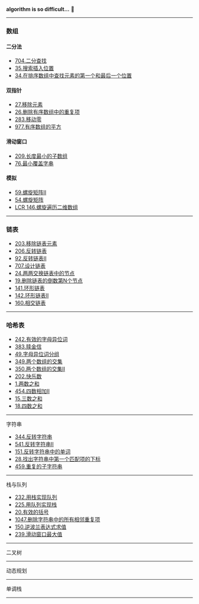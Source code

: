 **algorithm is so difficult...**
🤯

---

### 数组
#### 二分法
* [704.二分查找](https://github.com/lxh11111/leetcode-ans/blob/master/editor/cn/%5B704%5D%E4%BA%8C%E5%88%86%E6%9F%A5%E6%89%BE.java)
* [35.搜索插入位置](https://github.com/lxh11111/leetcode-ans/blob/master/editor/cn/%5B35%5D%E6%90%9C%E7%B4%A2%E6%8F%92%E5%85%A5%E4%BD%8D%E7%BD%AE.java)
* [34.在排序数组中查找元素的第一个和最后一个位置](https://github.com/lxh11111/leetcode-ans/blob/master/editor/cn/%5B34%5D%E5%9C%A8%E6%8E%92%E5%BA%8F%E6%95%B0%E7%BB%84%E4%B8%AD%E6%9F%A5%E6%89%BE%E5%85%83%E7%B4%A0%E7%9A%84%E7%AC%AC%E4%B8%80%E4%B8%AA%E5%92%8C%E6%9C%80%E5%90%8E%E4%B8%80%E4%B8%AA%E4%BD%8D%E7%BD%AE.java)
#### 双指针
* [27.移除元素](https://github.com/lxh11111/leetcode-ans/blob/master/editor/cn/%5B27%5D%E7%A7%BB%E9%99%A4%E5%85%83%E7%B4%A0.java)
* [26.删除有序数组中的重复项](https://github.com/lxh11111/leetcode-ans/blob/master/editor/cn/%5B26%5D%E5%88%A0%E9%99%A4%E6%9C%89%E5%BA%8F%E6%95%B0%E7%BB%84%E4%B8%AD%E7%9A%84%E9%87%8D%E5%A4%8D%E9%A1%B9.java)
* [283.移动零](https://github.com/lxh11111/leetcode-ans/blob/master/editor/cn/%5B283%5D%E7%A7%BB%E5%8A%A8%E9%9B%B6.java)
* [977.有序数组的平方](https://github.com/lxh11111/leetcode-ans/blob/master/editor/cn/%5B977%5D%E6%9C%89%E5%BA%8F%E6%95%B0%E7%BB%84%E7%9A%84%E5%B9%B3%E6%96%B9.java)
#### 滑动窗口
* [209.长度最小的子数组](https://github.com/lxh11111/leetcode-ans/blob/master/editor/cn/%5B209%5D%E9%95%BF%E5%BA%A6%E6%9C%80%E5%B0%8F%E7%9A%84%E5%AD%90%E6%95%B0%E7%BB%84.java)
* [76.最小覆盖字串](https://github.com/lxh11111/leetcode-ans/blob/master/editor/cn/%5B76%5D%E6%9C%80%E5%B0%8F%E8%A6%86%E7%9B%96%E5%AD%90%E4%B8%B2.java)
#### 模拟
* [59.螺旋矩阵Ⅱ](https://github.com/lxh11111/leetcode-ans/blob/master/editor/cn/%5B59%5D%E8%9E%BA%E6%97%8B%E7%9F%A9%E9%98%B5%20II.java)
* [54.螺旋矩阵](https://github.com/lxh11111/leetcode-ans/blob/master/editor/cn/%5B54%5D%E8%9E%BA%E6%97%8B%E7%9F%A9%E9%98%B5.java)
* [LCR 146.螺旋遍历二维数组](https://github.com/lxh11111/leetcode-ans/blob/master/editor/cn/%5BLCR%20146%5D%E8%9E%BA%E6%97%8B%E9%81%8D%E5%8E%86%E4%BA%8C%E7%BB%B4%E6%95%B0%E7%BB%84.java)

---

### 链表
* [203.移除链表元素](https://github.com/lxh11111/leetcode-ans/blob/master/editor/cn/%5B203%5D%E7%A7%BB%E9%99%A4%E9%93%BE%E8%A1%A8%E5%85%83%E7%B4%A0.java)
* [206.反转链表](https://github.com/lxh11111/leetcode-ans/blob/master/editor/cn/%5B206%5D%E5%8F%8D%E8%BD%AC%E9%93%BE%E8%A1%A8.java)
* [92.反转链表Ⅱ](https://github.com/lxh11111/leetcode-ans/blob/master/editor/cn/%5B92%5D%E5%8F%8D%E8%BD%AC%E9%93%BE%E8%A1%A8%20II.java)
* [707.设计链表](https://github.com/lxh11111/leetcode-ans/blob/master/editor/cn/%5B707%5D%E8%AE%BE%E8%AE%A1%E9%93%BE%E8%A1%A8.java)
* [24.两两交换链表中的节点](https://github.com/lxh11111/leetcode-ans/blob/master/editor/cn/%5B24%5D%E4%B8%A4%E4%B8%A4%E4%BA%A4%E6%8D%A2%E9%93%BE%E8%A1%A8%E4%B8%AD%E7%9A%84%E8%8A%82%E7%82%B9.java)
* [19.删除链表的倒数第N个节点](https://github.com/lxh11111/leetcode-ans/blob/master/editor/cn/%5B19%5D%E5%88%A0%E9%99%A4%E9%93%BE%E8%A1%A8%E7%9A%84%E5%80%92%E6%95%B0%E7%AC%AC%20N%20%E4%B8%AA%E7%BB%93%E7%82%B9.java)
* [141.环形链表](https://github.com/lxh11111/leetcode-ans/blob/master/editor/cn/%5B141%5D%E7%8E%AF%E5%BD%A2%E9%93%BE%E8%A1%A8.java)
* [142.环形链表Ⅱ](https://github.com/lxh11111/leetcode-ans/blob/master/editor/cn/%5B142%5D%E7%8E%AF%E5%BD%A2%E9%93%BE%E8%A1%A8%20II.java)
* [160.相交链表](https://github.com/lxh11111/leetcode-ans/blob/master/editor/cn/%5B160%5D%E7%9B%B8%E4%BA%A4%E9%93%BE%E8%A1%A8.java)

---

### 哈希表
* [242.有效的字母异位词](https://github.com/lxh11111/leetcode-ans/blob/master/editor/cn/%5B242%5D%E6%9C%89%E6%95%88%E7%9A%84%E5%AD%97%E6%AF%8D%E5%BC%82%E4%BD%8D%E8%AF%8D.java)
* [383.赎金信](https://github.com/lxh11111/leetcode-ans/blob/master/editor/cn/%5B383%5D%E8%B5%8E%E9%87%91%E4%BF%A1.java)
* [49.字母异位词分组](https://github.com/lxh11111/leetcode-ans/blob/master/editor/cn/%5B49%5D%E5%AD%97%E6%AF%8D%E5%BC%82%E4%BD%8D%E8%AF%8D%E5%88%86%E7%BB%84.java)
* [349.两个数组的交集](https://github.com/lxh11111/leetcode-ans/blob/master/editor/cn/%5B349%5D%E4%B8%A4%E4%B8%AA%E6%95%B0%E7%BB%84%E7%9A%84%E4%BA%A4%E9%9B%86.java)
* [350.两个数组的交集Ⅱ](https://github.com/lxh11111/leetcode-ans/blob/master/editor/cn/%5B350%5D%E4%B8%A4%E4%B8%AA%E6%95%B0%E7%BB%84%E7%9A%84%E4%BA%A4%E9%9B%86%20II.java)
* [202.快乐数](https://github.com/lxh11111/leetcode-ans/blob/master/editor/cn/%5B202%5D%E5%BF%AB%E4%B9%90%E6%95%B0.java)
* [1.两数之和](https://github.com/lxh11111/leetcode-ans/blob/master/editor/cn/%5B1%5D%E4%B8%A4%E6%95%B0%E4%B9%8B%E5%92%8C.java)
* [454.四数相加Ⅱ](https://github.com/lxh11111/leetcode-ans/blob/master/editor/cn/%5B454%5D%E5%9B%9B%E6%95%B0%E7%9B%B8%E5%8A%A0%20II.java)
* [15.三数之和](https://github.com/lxh11111/leetcode-ans/blob/master/editor/cn/%5B15%5D%E4%B8%89%E6%95%B0%E4%B9%8B%E5%92%8C.java)
* [18.四数之和](https://github.com/lxh11111/leetcode-ans/blob/master/editor/cn/%5B18%5D%E5%9B%9B%E6%95%B0%E4%B9%8B%E5%92%8C.java)

---

字符串
* [344.反转字符串](https://github.com/lxh11111/leetcode-ans/blob/master/editor/cn/%5B344%5D%E5%8F%8D%E8%BD%AC%E5%AD%97%E7%AC%A6%E4%B8%B2.java)
* [541.反转字符串Ⅱ](https://github.com/lxh11111/leetcode-ans/blob/master/editor/cn/%5B541%5D%E5%8F%8D%E8%BD%AC%E5%AD%97%E7%AC%A6%E4%B8%B2%20II.java)
* [151.反转字符串中的单词](https://github.com/lxh11111/leetcode-ans/blob/master/editor/cn/%5B151%5D%E5%8F%8D%E8%BD%AC%E5%AD%97%E7%AC%A6%E4%B8%B2%E4%B8%AD%E7%9A%84%E5%8D%95%E8%AF%8D.java)
* [28.找出字符串中第一个匹配项的下标](https://github.com/lxh11111/leetcode-ans/blob/master/editor/cn/%5B28%5D%E6%89%BE%E5%87%BA%E5%AD%97%E7%AC%A6%E4%B8%B2%E4%B8%AD%E7%AC%AC%E4%B8%80%E4%B8%AA%E5%8C%B9%E9%85%8D%E9%A1%B9%E7%9A%84%E4%B8%8B%E6%A0%87.java)
* [459.重复的子字符串](https://github.com/lxh11111/leetcode-ans/blob/master/editor/cn/%5B459%5D%E9%87%8D%E5%A4%8D%E7%9A%84%E5%AD%90%E5%AD%97%E7%AC%A6%E4%B8%B2.java)

---

栈与队列
* [232.用栈实现队列](https://github.com/lxh11111/leetcode-ans/blob/master/editor/cn/%5B232%5D%E7%94%A8%E6%A0%88%E5%AE%9E%E7%8E%B0%E9%98%9F%E5%88%97.java)
* [225.用队列实现栈](https://github.com/lxh11111/leetcode-ans/blob/master/editor/cn/%5B225%5D%E7%94%A8%E9%98%9F%E5%88%97%E5%AE%9E%E7%8E%B0%E6%A0%88.java)
* [20.有效的括号](https://github.com/lxh11111/leetcode-ans/blob/master/editor/cn/%5B20%5D%E6%9C%89%E6%95%88%E7%9A%84%E6%8B%AC%E5%8F%B7.java)
* [1047.删除字符串中的所有相邻重复项](https://github.com/lxh11111/leetcode-ans/blob/master/editor/cn/%5B18%5D%E5%9B%9B%E6%95%B0%E4%B9%8B%E5%92%8C.java)
* [150.逆波兰表达式求值](https://github.com/lxh11111/leetcode-ans/blob/master/editor/cn/%5B150%5D%E9%80%86%E6%B3%A2%E5%85%B0%E8%A1%A8%E8%BE%BE%E5%BC%8F%E6%B1%82%E5%80%BC.java)
* [239.滑动窗口最大值](https://github.com/lxh11111/leetcode-ans/blob/master/editor/cn/%5B239%5D%E6%BB%91%E5%8A%A8%E7%AA%97%E5%8F%A3%E6%9C%80%E5%A4%A7%E5%80%BC.java)

---

二叉树

---

动态规划

---

单调栈

---

